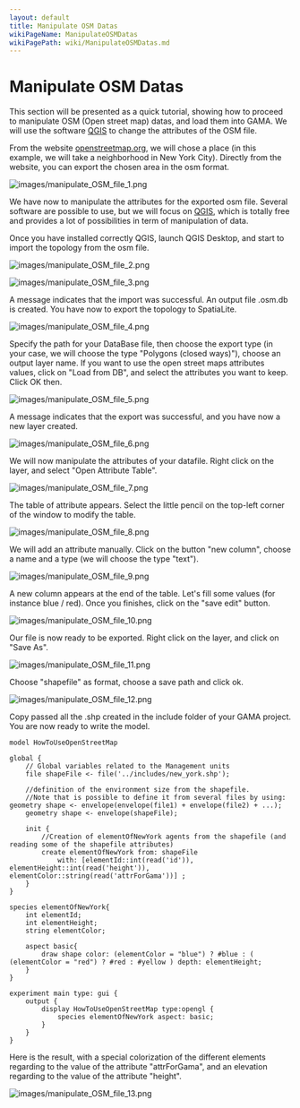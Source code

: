 ```yaml
---
layout: default
title: Manipulate OSM Datas
wikiPageName: ManipulateOSMDatas
wikiPagePath: wiki/ManipulateOSMDatas.md
---
```

[//]: # (startConcept|use_osm_datas)
[//]: # (keyword|concept_osm)
# Manipulate OSM Datas

[//]: # (keyword|concept_load_file)
This section will be presented as a quick tutorial, showing how to proceed to manipulate OSM (Open street map) datas, and load them into GAMA. We will use the software [QGIS](http://www.qgis.org/en/site/) to change the attributes of the OSM file.


From the website [openstreetmap.org](https://www.openstreetmap.org/), we will chose a place (in this example, we will take a neighborhood in New York City). Directly from the website, you can export the chosen area in the osm format.

![images/manipulate_OSM_file_1.png](resources/images/recipes/manipulate_OSM_file_1.png)

We have now to manipulate the attributes for the exported osm file.
Several software are possible to use, but we will focus on [QGIS](http://www.qgis.org/en/site/), which is totally free and provides a lot of possibilities in term of manipulation of data.

Once you have installed correctly QGIS, launch QGIS Desktop, and start to import the topology from the osm file.

![images/manipulate_OSM_file_2.png](resources/images/recipes/manipulate_OSM_file_2.png)

![images/manipulate_OSM_file_3.png](resources/images/recipes/manipulate_OSM_file_3.png)

A message indicates that the import was successful. An output file .osm.db is created. You have now to export the topology to SpatiaLite.

![images/manipulate_OSM_file_4.png](resources/images/recipes/manipulate_OSM_file_4.png)

Specify the path for your DataBase file, then choose the export type (in your case, we will choose the type "Polygons (closed ways)"), choose an output layer name. If you want to use the open street maps attributes values, click on "Load from DB", and select the attributes you want to keep. Click OK then.

![images/manipulate_OSM_file_5.png](resources/images/recipes/manipulate_OSM_file_5.png)

A message indicates that the export was successful, and you have now a new layer created.

![images/manipulate_OSM_file_6.png](resources/images/recipes/manipulate_OSM_file_6.png)

We will now manipulate the attributes of your datafile. Right click on the layer, and select "Open Attribute Table".

![images/manipulate_OSM_file_7.png](resources/images/recipes/manipulate_OSM_file_7.png)

The table of attribute appears. Select the little pencil on the top-left corner of the window to modify the table.

![images/manipulate_OSM_file_8.png](resources/images/recipes/manipulate_OSM_file_8.png)

We will add an attribute manually. Click on the button "new column", choose a name and a type (we will choose the type "text").

![images/manipulate_OSM_file_9.png](resources/images/recipes/manipulate_OSM_file_9.png)

A new column appears at the end of the table. Let's fill some values (for instance blue / red). Once you finishes, click on the "save edit" button.

![images/manipulate_OSM_file_10.png](resources/images/recipes/manipulate_OSM_file_10.png)

Our file is now ready to be exported. Right click on the layer, and click on "Save As".

![images/manipulate_OSM_file_11.png](resources/images/recipes/manipulate_OSM_file_11.png)

Choose "shapefile" as format, choose a save path and click ok.

![images/manipulate_OSM_file_12.png](resources/images/recipes/manipulate_OSM_file_12.png)

Copy passed all the .shp created in the include folder of your GAMA project. You are now ready to write the model.

[//]: # (keyword|concept_shapefile)
```
model HowToUseOpenStreetMap

global {
	// Global variables related to the Management units	
	file shapeFile <- file('../includes/new_york.shp'); 
	
	//definition of the environment size from the shapefile. 
	//Note that is possible to define it from several files by using: geometry shape <- envelope(envelope(file1) + envelope(file2) + ...);
	geometry shape <- envelope(shapeFile);
	
	init {
		//Creation of elementOfNewYork agents from the shapefile (and reading some of the shapefile attributes)
		create elementOfNewYork from: shapeFile 
			with: [elementId::int(read('id')), elementHeight::int(read('height')), elementColor::string(read('attrForGama'))] ;
    }
}
	
species elementOfNewYork{
	int elementId;
	int elementHeight;
	string elementColor;
	
	aspect basic{
		draw shape color: (elementColor = "blue") ? #blue : ( (elementColor = "red") ? #red : #yellow ) depth: elementHeight;
	}
}	

experiment main type: gui {		
	output {
		display HowToUseOpenStreetMap type:opengl {
	   		species elementOfNewYork aspect: basic; 
		}
	}
}
```

Here is the result, with a special colorization of the different elements regarding to the value of the attribute "attrForGama", and an elevation regarding to the value of the attribute "height".

![images/manipulate_OSM_file_13.png](resources/images/recipes/manipulate_OSM_file_13.png)

[//]: # (endConcept|use_osm_datas)
